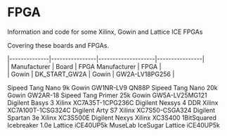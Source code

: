 # FPGA
Information and code for some Xilinx, Gowin and Lattice ICE FPGAs

Covering these boards and FPGAs.   

|--------------|----------------|--------------------|----------------|   
| Manufacturer | Board	        | FPGA Manufacturer  | FPGA           |   
| Gowin	       | DK_START_GW2A	| Gowin	             | GW2A-LV18PG256 |   

Sipeed	Tang Nano 9k	Gowin	GW1NR-LV9 QN88P
Sipeed	Tang Nano 20k	Gowin	GW2AR-18
Sipeed	Tang Primer 25k	Gowin	GW5A-LV25MG121
Digilent	Basys 3	Xilinx	XC7A35T-1CPG236C
Digilent	Nexsys 4 DDR	Xilinx	XC7A100T-1CSG324C
Digilent	Arty S7	Xilinx	XC7S50-CSGA324
Digilent	Spartan 3e 	Xilinx	XC3S500E
Digilent	Nexys 	Xilinx	XC3S400
1BitSquared	Icebreaker 1.0e	Lattice	iCE40UP5k
MuseLab	IceSugar	Lattice	iCE40UP5k

